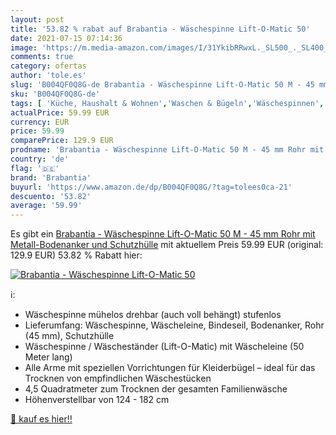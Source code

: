 ```yaml
---
layout: post
title: '53.82 % rabat auf Brabantia - Wäschespinne Lift-O-Matic 50'
date: 2021-07-15 07:14:36
image: 'https://m.media-amazon.com/images/I/31YkibRRwxL._SL500_._SL400_.jpg'
comments: true
category: ofertas
author: 'tole.es'
slug: 'B004QF0Q8G-de Brabantia - Wäschespinne Lift-O-Matic 50 M - 45 mm Rohr...'
sku: 'B004QF0Q8G-de'
tags: [ 'Küche, Haushalt & Wohnen','Waschen & Bügeln','Wäschespinnen','brabantia', ]
actualPrice: 59.99 EUR
currency: EUR
price: 59.99
comparePrice: 129.9 EUR
prodname: 'Brabantia - Wäschespinne Lift-O-Matic 50 M - 45 mm Rohr mit Metall-Bodenanker und Schutzhülle'
country: 'de'
flag: '🇩🇪'
brand: 'Brabantia'
buyurl: 'https://www.amazon.de/dp/B004QF0Q8G/?tag=tolees0ca-21'
descuento: '53.82'
average: '59.99'
---
```


Es gibt ein [Brabantia - Wäschespinne Lift-O-Matic 50 M - 45 mm Rohr mit Metall-Bodenanker und Schutzhülle](https://www.amazon.de/dp/B004QF0Q8G/?tag=tolees0ca-21) mit aktuellem Preis 59.99 EUR (original: 129.9 EUR) 53.82 % Rabatt hier:

[![Brabantia - Wäschespinne Lift-O-Matic 50](https://m.media-amazon.com/images/I/31YkibRRwxL._SL500_._SL400_.jpg)](https://www.amazon.de/dp/B004QF0Q8G/?tag=tolees0ca-21)

ℹ️:

- Wäschespinne mühelos drehbar (auch voll behängt) stufenlos
- Lieferumfang: Wäschespinne, Wäscheleine, Bindeseil, Bodenanker, Rohr (45 mm), Schutzhülle
- Wäschespinne / Wäscheständer (Lift-O-Matic) mit Wäscheleine (50 Meter lang)
- Alle Arme mit speziellen Vorrichtungen für Kleiderbügel – ideal für das Trocknen von empfindlichen Wäschestücken
- 4,5 Quadratmeter zum Trocknen der gesamten Familienwäsche
- Höhenverstellbar von 124 - 182 cm

[🛒 kauf es hier!!](https://www.amazon.de/dp/B004QF0Q8G/?tag=tolees0ca-21)

